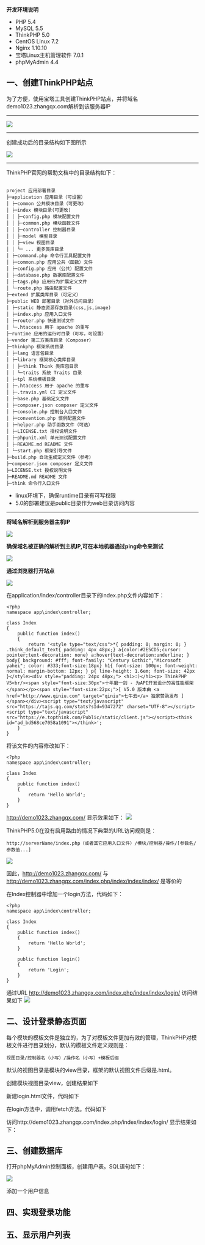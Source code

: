 **开发环境说明**

- PHP 5.4
- MySQL 5.5
- ThinkPHP 5.0
- CentOS Linux 7.2
- Nginx 1.10.10
- 宝塔Linux主机管理软件 7.0.1
- phpMyAdmin 4.4


## 一、创建ThinkPHP站点

为了方便，使用宝塔工具创建ThinkPHP站点，并将域名demo1023.zhangqx.com解析到该服务器IP

---


![](/images/thinkphp/01@2x.png)

---

创建成功后的目录结构如下图所示

![](/images/thinkphp/02@2x.png)

---

ThinkPHP官网的帮助文档中的目录结构如下：


```

project 应用部署目录
├─application 应用目录（可设置）
│ ├─common 公共模块目录（可更改）
│ ├─index 模块目录(可更改)
│ │ ├─config.php 模块配置文件
│ │ ├─common.php 模块函数文件
│ │ ├─controller 控制器目录
│ │ ├─model 模型目录
│ │ ├─view 视图目录
│ │ └─ ... 更多类库目录
│ ├─command.php 命令行工具配置文件
│ ├─common.php 应用公共（函数）文件
│ ├─config.php 应用（公共）配置文件
│ ├─database.php 数据库配置文件
│ ├─tags.php 应用行为扩展定义文件
│ └─route.php 路由配置文件
├─extend 扩展类库目录（可定义）
├─public WEB 部署目录（对外访问目录）
│ ├─static 静态资源存放目录(css,js,image)
│ ├─index.php 应用入口文件
│ ├─router.php 快速测试文件
│ └─.htaccess 用于 apache 的重写
├─runtime 应用的运行时目录（可写，可设置）
├─vendor 第三方类库目录（Composer）
├─thinkphp 框架系统目录
│ ├─lang 语言包目录
│ ├─library 框架核心类库目录
│ │ ├─think Think 类库包目录
│ │ └─traits 系统 Traits 目录
│ ├─tpl 系统模板目录
│ ├─.htaccess 用于 apache 的重写
│ ├─.travis.yml CI 定义文件
│ ├─base.php 基础定义文件
│ ├─composer.json composer 定义文件
│ ├─console.php 控制台入口文件
│ ├─convention.php 惯例配置文件
│ ├─helper.php 助手函数文件（可选）
│ ├─LICENSE.txt 授权说明文件
│ ├─phpunit.xml 单元测试配置文件
│ ├─README.md README 文件
│ └─start.php 框架引导文件
├─build.php 自动生成定义文件（参考）
├─composer.json composer 定义文件
├─LICENSE.txt 授权说明文件
├─README.md README 文件
├─think 命令行入口文件

```


- linux环境下，确保runtime目录有可写权限
- 5.0的部署建议是public目录作为web目录访问内容


---


**将域名解析到服务器主机IP**

![](/images/thinkphp/03@2x.png)

**确保域名被正确的解析到主机IP,可在本地机器通过ping命令来测试**

![](/images/thinkphp/04@2x.png)

**通过浏览器打开站点**

![](/images/thinkphp/05@2x.png)

在application/index/controller目录下的index.php文件内容如下：


```
<?php
namespace app\index\controller;

class Index
{
    public function index()
    {
        return '<style type="text/css">*{ padding: 0; margin: 0; } .think_default_text{ padding: 4px 48px;} a{color:#2E5CD5;cursor: pointer;text-decoration: none} a:hover{text-decoration:underline; } body{ background: #fff; font-family: "Century Gothic","Microsoft yahei"; color: #333;font-size:18px} h1{ font-size: 100px; font-weight: normal; margin-bottom: 12px; } p{ line-height: 1.6em; font-size: 42px }</style><div style="padding: 24px 48px;"> <h1>:)</h1><p> ThinkPHP V5<br/><span style="font-size:30px">十年磨一剑 - 为API开发设计的高性能框架</span></p><span style="font-size:22px;">[ V5.0 版本由 <a href="http://www.qiniu.com" target="qiniu">七牛云</a> 独家赞助发布 ]</span></div><script type="text/javascript" src="https://tajs.qq.com/stats?sId=9347272" charset="UTF-8"></script><script type="text/javascript" src="https://e.topthink.com/Public/static/client.js"></script><think id="ad_bd568ce7058a1091"></think>';
    }
}

```
将该文件的内容修改如下：
```
<?php
namespace app\index\controller;

class Index
{
    public function index()
    {
        return 'Hello World';
    }
}

```

 http://demo1023.zhangqx.com/  显示效果如下：
![](/images/thinkphp/06@2x.png)

ThinkPHP5.0在没有启用路由的情况下典型的URL访问规则是：


```
http://serverName/index.php（或者其它应用入口文件）/模块/控制器/操作/[参数名/参数值...]
```

![](/images/thinkphp/07@2x.png)

因此，http://demo1023.zhangqx.com/  与  http://demo1023.zhangqx.com/index.php/index/index/index/  是等价的


在Index控制器中增加一个login方法，代码如下：

```
<?php
namespace app\index\controller;

class Index
{
    public function index()
    {
        return 'Hello World';
    }
    
    public function login()
    {
        return 'Login';
    }
}
```
通过URL  http://demo1023.zhangqx.com/index.php/index/index/login/ 访问结果如下
![](/images/thinkphp/08@2x.png)


## 二、设计登录静态页面

每个模块的模板文件是独立的，为了对模板文件更加有效的管理，ThinkPHP对模板文件进行目录划分，默认的模板文件定义规则是：

```
视图目录/控制器名（小写）/操作名（小写）+模板后缀
```
默认的视图目录是模块的view目录，框架的默认视图文件后缀是.html。


创建模块视图目录view，创建结果如下

新建login.html文件，代码如下


在login方法中，调用fetch方法。代码如下


访问http://demo1023.zhangqx.com/index.php/index/index/login/ 显示结果如下：


## 三、创建数据库
打开phpMyAdmin控制面板，创建用户表。SQL语句如下：


![](/images/thinkphp/09@2x.png)

添加一个用户信息



## 四、实现登录功能



## 五、显示用户列表



